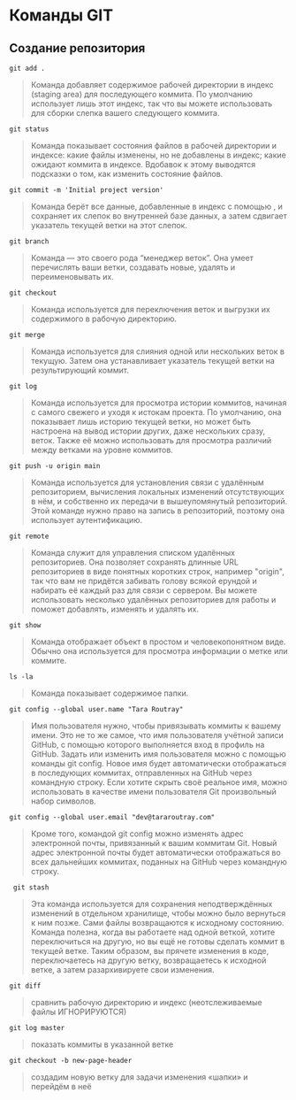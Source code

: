 # Команды GIT
## Создание репозитория
```
git add .
```
>Команда  добавляет содержимое рабочей директории в индекс (staging area) для последующего коммита. По умолчанию  использует лишь этот индекс, так что вы можете использовать  для сборки слепка вашего следующего коммита.
```
git status
```
>Команда  показывает состояния файлов в рабочей директории и индексе: какие файлы изменены, но не добавлены в индекс; какие ожидают коммита в индексе. Вдобавок к этому выводятся подсказки о том, как изменить состояние файлов.
```
git commit -m 'Initial project version'
```
>Команда  берёт все данные, добавленные в индекс с помощью , и сохраняет их слепок во внутренней базе данных, а затем сдвигает указатель текущей ветки на этот слепок.
```
git branch
```
>Команда  — это своего рода “менеджер веток”. Она умеет перечислять ваши ветки, создавать новые, удалять и переименовывать их.
```
git checkout
```
>Команда  используется для переключения веток и выгрузки их содержимого в рабочую директорию.
```
git merge
```
>Команда  используется для слияния одной или нескольких веток в текущую. Затем она устанавливает указатель текущей ветки на результирующий коммит.
```
git log
```
>Команда  используется для просмотра истории коммитов, начиная с самого свежего и уходя к истокам проекта. По умолчанию, она показывает лишь историю текущей ветки, но может быть настроена на вывод истории других, даже нескольких сразу, веток. Также её можно использовать для просмотра различий между ветками на уровне коммитов.
```
git push -u origin main
```
>Команда  используется для установления связи с удалённым репозиторием, вычисления локальных изменений отсутствующих в нём, и собственно их передачи в вышеупомянутый репозиторий. Этой команде нужно право на запись в репозиторий, поэтому она использует аутентификацию.
```
git remote
```
>Команда  служит для управления списком удалённых репозиториев. Она позволяет сохранять длинные URL репозиториев в виде понятных коротких строк, например "origin", так что вам не придётся забивать голову всякой ерундой и набирать её каждый раз для связи с сервером. Вы можете использовать несколько удалённых репозиториев для работы и  поможет добавлять, изменять и удалять их.
```
git show
```
>Команда  отображает объект в простом и человекопонятном виде. Обычно она используется для просмотра информации о метке или коммите.

```
ls -la

```
>Команда показывает содержимое папки.
```
git config --global user.name "Tara Routray"
```
>Имя пользователя нужно, чтобы привязывать коммиты к вашему имени. Это не то же самое, что имя пользователя учётной записи GitHub, с помощью которого выполняется вход в профиль на GitHub. Задать или изменить имя пользователя можно с помощью команды git config. Новое имя будет автоматически отображаться в последующих коммитах, отправленных на GitHub через командную строку. Если хотите скрыть своё реальное имя, можно использовать в качестве имени пользователя Git произвольный набор символов.
```
git config --global user.email "dev@tararoutray.com"
```
>Кроме того, командой git config можно изменять адрес электронной почты, привязанный к вашим коммитам Git. Новый адрес электронной почты будет автоматически отображаться во всех дальнейших коммитах, поданных на GitHub через командную строку.
```
 git stash
```
>Эта команда используется для сохранения неподтверждённых изменений в отдельном хранилище, чтобы можно было вернуться к ним позже. Сами  файлы возвращаются к исходному состоянию. Команда полезна, когда вы работаете над одной веткой, хотите переключиться на другую, но вы ещё не готовы сделать коммит в текущей ветке. Таким образом, вы прячете изменения в коде, переключаетесь на другую ветку, возвращаетесь к исходной ветке, а затем разархивируете свои изменения.
```
git diff
```
>сравнить рабочую директорию и индекс (неотслеживаемые файлы ИГНОРИРУЮТСЯ)
```
git log master
```
>показать коммиты в указанной ветке
```
git checkout -b new-page-header
```
>создадим новую ветку для задачи изменения «шапки» и перейдём в неё

